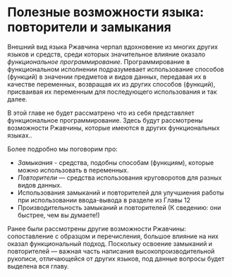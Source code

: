 # Полезные  возможности языка: повторители и замыкания

Внешний вид языка Ржавчина черпал вдохновение из многих других языков и средств, среди которых значительное влияние оказало _функциональное программирование_. Программирование в функциональном исполнении подразумевает использование способов (функций) в значении предметов и видов данных, передавая их в качестве переменных, возвращая их из других способов (функций), присваивая их переменным для последующего использования и так далее.

В этой главе не будет рассматрено что из себя представляет функциональное программирование. Здесь будут рассмотрены возможности Ржавчины, которые имеются в других функциональных языках..

Более подробно мы поговорим про:

- _Замыкания_ - средства, подобны способам (функциям), которые можно использовать в переменных.
- _Повторители_ — средства использования круговоротов для разных видов данных.
- Использования замыканий и повторителей для улучшиения работы при использовании ввода-вывода в разделе из Главы 12
- Производительность замыканий и повторителей (К сведению: они быстрее, чем вы думаете!)

Ранее были рассмотрены другие возможности Ржавчины:  сопоставление с образцом и перечисления, большое влияние на них оказал функциональный подход. Поскольку освоение замыканий и повторителей — важная часть написания высокопроизводительной рукописи, отличающейся от других языков, под данные вопросы будет выделена вся главу.
